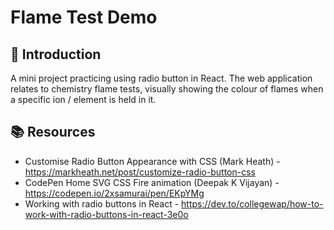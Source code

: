 # Flame Test Demo

## 🍼 Introduction
A mini project practicing using radio button in React. The web application relates to chemistry flame tests, visually showing the colour of flames when a specific ion / element is held in it. 

## 📚 Resources
- Customise Radio Button Appearance with CSS (Mark Heath) - https://markheath.net/post/customize-radio-button-css
- CodePen Home SVG CSS Fire animation (Deepak K Vijayan) - https://codepen.io/2xsamurai/pen/EKpYMg
- Working with radio buttons in React - https://dev.to/collegewap/how-to-work-with-radio-buttons-in-react-3e0o
